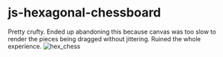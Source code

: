 # js-hexagonal-chessboard
Pretty crufty. 
Ended up abandoning this because canvas was too slow to render the pieces being dragged without jittering.
Ruined the whole experience.
![hex_chess](https://github.com/tordener/js-hexagonal-chessboard/assets/5913474/8b69e156-0126-465a-b153-d905fdeb29a2)
